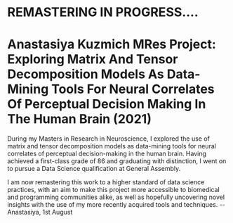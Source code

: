 # REMASTERING IN PROGRESS....

# Anastasiya Kuzmich MRes Project: Exploring Matrix And Tensor Decomposition Models As Data-Mining Tools For Neural Correlates Of Perceptual Decision Making In The Human Brain (2021)

During my Masters in Research in Neuroscience, I explored the use of matrix and tensor decomposition models as data-mining tools for neural correlates of perceptual decision-making in the human brain. Having achieved a first-class grade of 86 and graduating with distinction, I went on to pursue a Data Science qualification at General Assembly. 

I am now remastering this work to a higher standard of data science practices, with an aim to make this project more accessible to biomedical and programming communities alike, as well as hopefully uncovering novel insights with the use of my more recently acquired tools and techniques. -- Anastasiya, 1st August
